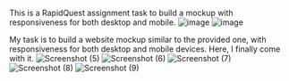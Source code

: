 
This is a RapidQuest assignment task to build a mockup with responsiveness for both desktop and mobile.
![image](https://github.com/Udayl56/rapidQuest-Assignment-/assets/105300620/0a754b7a-0d6a-468e-8996-b94a8f830f3d)
![image](https://github.com/Udayl56/rapidQuest-Assignment-/assets/105300620/585b0903-6ab4-4002-a0cf-d5c25f192334)

My task is to build a website mockup similar to the provided one, with responsiveness for both desktop and mobile devices. Here, I finally come with it.
![Screenshot (5)](https://github.com/Udayl56/rapidQuest-Assignment-/assets/105300620/1a704c27-b4d5-4882-8613-8d0c962d4337)
![Screenshot (6)](https://github.com/Udayl56/rapidQuest-Assignment-/assets/105300620/309b66f1-d7f8-4cc8-81d3-db50f055c026)
![Screenshot (7)](https://github.com/Udayl56/rapidQuest-Assignment-/assets/105300620/024ca0be-572e-41c7-83c8-fb3b9feaea17)
![Screenshot (8)](https://github.com/Udayl56/rapidQuest-Assignment-/assets/105300620/4301c6af-3c0f-460a-ad2d-1432ddb5e8ac)
![Screenshot (9)](https://github.com/Udayl56/rapidQuest-Assignment-/assets/105300620/0395258b-051f-4cea-920c-f29e481dffe9)
